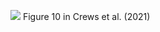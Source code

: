 ![](https://github.com/lauracrews/meltwaterAdvection/blob/main/docs/fig10/northPWPprofiles.png)
Figure 10 in Crews et al. (2021)  
